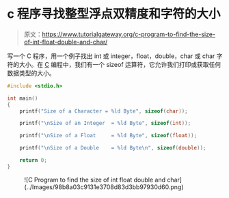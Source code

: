 # c 程序寻找整型浮点双精度和字符的大小

> 原文：<https://www.tutorialgateway.org/c-program-to-find-the-size-of-int-float-double-and-char/>

写一个 C 程序，用一个例子找出 int 或 integer，float，double，char 或 char 字符的大小。在 [C](https://www.tutorialgateway.org/c-programming-examples/) 编程中，我们有一个 sizeof 运算符，它允许我们打印或获取任何数据类型的大小。

```c
#include <stdio.h>

int main()
{   
    printf("Size of a Character = %ld Byte", sizeof(char));

    printf("\nSize of an Integer  = %ld Byte", sizeof(int));

	printf("\nSize of a Float     = %ld Byte", sizeof(float));

	printf("\nSize of a Double    = %ld Byte\n", sizeof(double));

    return 0;
}
```

<figure class="wp-block-image size-large">![C Program to find the size of int float double and char](../Images/98b8a03c9131e3708d83d3bb97930d60.png)</figure>